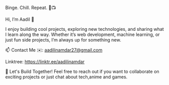 Binge. Chill. Repeat. 🔄📺

Hi, I’m Aadil 👋

I enjoy building cool projects, exploring new technologies, and sharing what I learn along the way. Whether it’s web development, machine learning, or just fun side projects, I’m always up for something new.

📫 Contact Me
✉️: aadilinamdar27@gmail.com

Linktree: https://linktr.ee/aadilinamdar

🚀 Let's Build Together!
Feel free to reach out if you want to collaborate on exciting projects or just chat about tech,anime and games.
